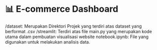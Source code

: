 # 📊 E-commerce Dashboard
/dataset: Merupakan Direktori Projek yang terdiri atas dataset yang berformat .csv
/streamlit: Terdiri atas file main.py yang merupakan kode utama dalam pembuatan visualisasi website
notebook.ipynb: File yang digunakan untuk melakukan analisis data.
